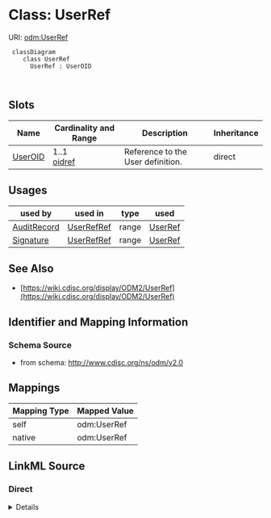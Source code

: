 # Class: UserRef



URI: [odm:UserRef](http://www.cdisc.org/ns/odm/v2.0/UserRef)



```mermaid
 classDiagram
    class UserRef
      UserRef : UserOID
        
      
```




<!-- no inheritance hierarchy -->


## Slots

| Name | Cardinality and Range | Description | Inheritance |
| ---  | --- | --- | --- |
| [UserOID](UserOID.md) | 1..1 <br/> [oidref](oidref.md) | Reference to the User definition. | direct |





## Usages

| used by | used in | type | used |
| ---  | --- | --- | --- |
| [AuditRecord](AuditRecord.md) | [UserRefRef](UserRefRef.md) | range | [UserRef](UserRef.md) |
| [Signature](Signature.md) | [UserRefRef](UserRefRef.md) | range | [UserRef](UserRef.md) |






## See Also

* [https://wiki.cdisc.org/display/ODM2/UserRef](https://wiki.cdisc.org/display/ODM2/UserRef)

## Identifier and Mapping Information







### Schema Source


* from schema: http://www.cdisc.org/ns/odm/v2.0





## Mappings

| Mapping Type | Mapped Value |
| ---  | ---  |
| self | odm:UserRef |
| native | odm:UserRef |





## LinkML Source

<!-- TODO: investigate https://stackoverflow.com/questions/37606292/how-to-create-tabbed-code-blocks-in-mkdocs-or-sphinx -->

### Direct

<details>
```yaml
name: UserRef
from_schema: http://www.cdisc.org/ns/odm/v2.0
see_also:
- https://wiki.cdisc.org/display/ODM2/UserRef
slots:
- UserOID
slot_usage:
  UserOID:
    name: UserOID
    description: Reference to the User definition.
    comments:
    - 'Required

      Must match the OID attribute of an AdminData/User element. If used within a
      ClinicalData element, the ClinicalData StudyOID attribute must match the StudyOID
      attribute in the the AdminData element.'
    domain_of:
    - InvestigatorRef
    - UserRef
    range: oidref
    required: true
class_uri: odm:UserRef

```
</details>

### Induced

<details>
```yaml
name: UserRef
from_schema: http://www.cdisc.org/ns/odm/v2.0
see_also:
- https://wiki.cdisc.org/display/ODM2/UserRef
slot_usage:
  UserOID:
    name: UserOID
    description: Reference to the User definition.
    comments:
    - 'Required

      Must match the OID attribute of an AdminData/User element. If used within a
      ClinicalData element, the ClinicalData StudyOID attribute must match the StudyOID
      attribute in the the AdminData element.'
    domain_of:
    - InvestigatorRef
    - UserRef
    range: oidref
    required: true
attributes:
  UserOID:
    name: UserOID
    description: Reference to the User definition.
    comments:
    - 'Required

      Must match the OID attribute of an AdminData/User element. If used within a
      ClinicalData element, the ClinicalData StudyOID attribute must match the StudyOID
      attribute in the the AdminData element.'
    from_schema: http://www.cdisc.org/ns/odm/v2.0
    rank: 1000
    alias: UserOID
    owner: UserRef
    domain_of:
    - InvestigatorRef
    - UserRef
    range: oidref
    required: true
class_uri: odm:UserRef

```
</details>